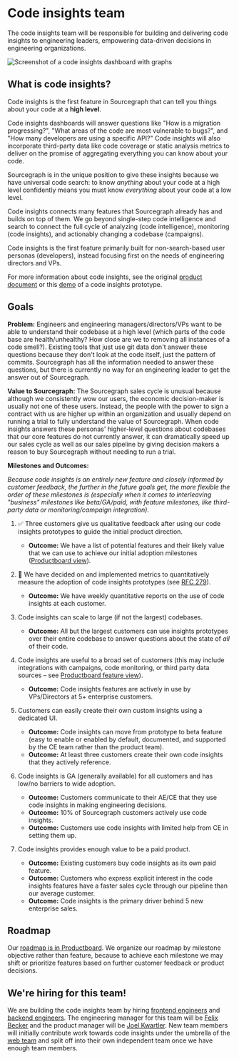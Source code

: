 # Code insights team

The code insights team will be responsible for building and delivering code insights to engineering leaders, empowering data-driven decisions in engineering organizations.

<img src="./screenshot.svg" alt="Screenshot of a code insights dashboard with graphs" />

## What is code insights?

Code insights is the first feature in Sourcegraph that can tell you things about your code at a **high level**. 

Code insights dashboards will answer questions like "How is a migration progressing?", "What areas of the code are most vulnerable to bugs?", and "How many developers are using a specific API?" Code insights will also incorporate third-party data like code coverage or static analysis metrics to deliver on the promise of aggregating everything you can know about your code. 

Sourcegraph is in the unique position to give these insights because we have universal code search: to know _anything_ about your code at a high level confidently means you must know _everything_ about your code at a low level.

Code insights connects many features that Sourcegraph already has and builds on top of them.
We go beyond single-step code intelligence and search to connect the full cycle of analyzing (code intelligence), monitoring (code insights), and actionably changing a codebase (campaigns).

Code insights is the first feature primarily built for non-search-based user personas (developers), instead focusing first on the needs of engineering directors and VPs.

For more information about code insights, see the original [product document](https://docs.google.com/document/d/1EHzor6I1GhVVIpl70mH-c10b1tNEl_p1xRMJ9qHQfoc/edit) or this [demo](https://www.youtube.com/watch?v=XqeRb6Mc4Co) of a code insights prototype.

## Goals 

**Problem:** Engineers and engineering managers/directors/VPs want to be able to understand their codebase at a high level (which parts of the code base are health/unhealthy? How close are we to removing all instances of a code smell?). Existing tools that just use git data don't answer these questions because they don't look at the code itself, just the pattern of commits. Sourcegraph has all the information needed to answer these questions, but there is currently no way for an engineering leader to get the answer out of Sourcegraph. 

**Value to Sourcegraph:** The Sourcegraph sales cycle is unusual because although we consistently wow our users, the economic decision-maker is usually not one of these users. Instead, the people with the power to sign a contract with us are higher up within an organization and usually depend on running a trial to fully understand the value of Sourcegraph. When code insights answers these personas' higher-level questions about codebases that our core features do not currently answer, it can dramatically speed up our sales cycle as well as our sales pipeline by giving decision makers a reason to buy Sourcegraph without needing to run a trial.

**Milestones and Outcomes:**

_Because code insights is an entirely new feature and closely informed by customer feedback, the further in the future goals get, the more flexible the order of these milestones is (especially when it comes to interleaving "business" milestones like beta/GA/paid, with feature milestones, like third-party data or monitoring/campaign integration)._ 

1. ✅ Three customers give us qualitative feedback after using our code insights prototypes to guide the initial product direction. 

    - **Outcome:** We have a list of potential features and their likely value that we can use to achieve our initial adoption milestones ([Productboard view](https://sourcegraph.productboard.com/feature-board/2327586-code-insights-next-objective)). 

1. 🔄 We have decided on and implemented metrics to quantitatively measure the adoption of code insights prototypes (see [RFC 279](https://docs.google.com/document/d/1I10tm5CFZvzQYNeV--JacRGLLIUesXQBp6ZO8uhakRs/edit#)). 

    - **Outcome:** We have weekly quantitative reports on the use of code insights at each customer. 

1. Code insights can scale to large (if not the largest) codebases. 

    - **Outcome:** All but the largest customers can use insights prototypes over their entire codebase to answer questions about the state of _all_ of their code.

1. Code insights are useful to a broad set of customers (this may include integrations with campaigns, code monitoring, or third party data sources – see [Productboard feature view](https://sourcegraph.productboard.com/feature-board/1793095-code-insights)).  

    - **Outcome:** Code insights features are actively in use by VPs/Directors at 5+ enterprise customers.  

1. Customers can easily create their own custom insights using a dedicated UI.

    - **Outcome:** Code insights can move from prototype to beta feature (easy to enable or enabled by default, documented, and supported by the CE team rather than the product team).
    - **Outcome:** At least three customers create their own code insights that they actively reference.  

1. Code insights is GA (generally available) for all customers and has low/no barriers to wide adoption. 

    - **Outcome:** Customers communicate to their AE/CE that they use code insights in making engineering decisions. 
    - **Outcome:** 10% of Sourcegraph customers actively use code insights. 
    - **Outcome:** Customers use code insights with limited help from CE in setting them up. 

1. Code insights provides enough value to be a paid product. 

    - **Outcome:** Existing customers buy code insights as its own paid feature. 
    - **Outcome:** Customers who express explicit interest in the code insights features have a faster sales cycle through our pipeline than our average customer. 
    - **Outcome:** Code insights is the primary driver behind 5 new enterprise sales. 

## Roadmap

Our [roadmap is in Productboard](https://sourcegraph.productboard.com/roadmap/2327428-code-insights-objectives-roadmap). We organize our roadmap by milestone objective rather than feature, because to achieve each milestone we may shift or prioritize features based on further customer feedback or product decisions. 

## We're hiring for this team!

We are building the code insights team by hiring [frontend engineers](../hiring/software-engineer-frontend.md) and [backend engineers](../hiring/software-engineer-backend.md). The engineering manager for this team will be [Felix Becker](../../../company/team/index.md#felix-becker) and the product manager will be [Joel Kwartler](../../../company/team/index.md#joel-kwartler-he-him).
New team members will initially contribute work towards code insights under the umbrella of the [web team](../web/index.md) and split off into their own independent team once we have enough team members.
